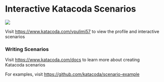 # Interactive Katacoda Scenarios

[![](http://shields.katacoda.com/katacoda/vpulimi57/count.svg)](https://www.katacoda.com/vpulimi57 "Get your profile on Katacoda.com")

Visit https://www.katacoda.com/vpulimi57 to view the profile and interactive scenarios

### Writing Scenarios
Visit https://www.katacoda.com/docs to learn more about creating Katacoda scenarios

For examples, visit https://github.com/katacoda/scenario-example
